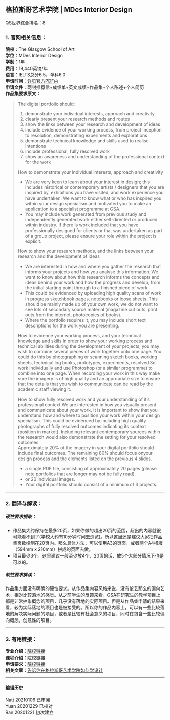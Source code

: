 ##  格拉斯哥艺术学院 | MDes Interior Design

QS世界综合排名：8  

### 1. 官网相关信息：

**院校**：The Glasgow School of Art  
**学位**：MDes Interior Design  
**学制**：1年  
**费用**：19,440英镑/年  
**语言**：IELTS总分6.5，单科6.0  
**申请时间**：[详见官方PDF内](https://www.gsa.ac.uk/media/1831921/sod-application-guide-2122-entry.pdf)  
**申请文件**：两封推荐信+成绩单+英文成绩+作品集+个人陈述+个人简历  
**作品集要求原文：**  
> The digital portfolio should:
> 1. demonstrate your individual interests, approach and creativity  
> 2. clearly present your research methods and routes  
> 3. show the links between your research and development of ideas  
> 4. include evidence of your working process, from project inception to resolution, demonstrating experiments and explorations  
> 5. demonstrate technical knowledge and skills used to realise intentions  
> 6. include professional, fully resolved work  
> 7. show an awareness and understanding of the professional context for the work  
>
> How to demonstrate your individual interests, approach and creativity  
> - We are very keen to learn about your interest in design; this includes historical or contemporary artists / designers that you are inspired
by, exhibitions you have visited, and work experience you have undertaken. We want to know what or who has inspired you within your
design specialism and motivated you to make an application to a specialist programme at GSA.
> - You may include work generated from previous study and independently generated work either self-directed or produced within
industry. If there is work included that you have professionally designed for clients or that was undertaken as part of a group project,
please ensure your role within the project is explicit.
>
> How to show your research methods, and the links between your research and the development of ideas  
> - We are interested in how and where you gather the research that informs your projects and how you analyse this information. We want to know about how this research informs the concepts and ideas behind your work and how the progress and develop; from the initial starting point through to a finished piece of work.
> - This could be evidenced by uploading high quality scans of work in progress sketchbook pages, notebooks or loose sheets. This should be mainly made up of your own work, we do not want to see lots of secondary source material (magazine cut outs, print outs from the
internet, photocopies of books).  
> - Where the portfolio requires it, you may include short text descriptions for the work you are presenting.
>
> How to evidence your working process, and your technical knowledge and skills
>  In order to show your working process and technical abilities during the development of your projects, you may wish to combine several pieces of work together onto one page. You could do this by photographing or scanning sketch books, working sheets, technical log books, prototypes, experiments, resolved 3d work individually and use Photoshop (or a similar programme) to combine into one page.
When recording your work in this way make sure the imagery is of high quality and an appropriate size to ensure that the details that you wish to communicate can be read by the academic staff viewing it.
>
> How to show fully resolved work and your understanding of it’s professional context
>  We are interested in how you visually present and communicate about your work. It is important to show that you understand how and where to position your work within your design specialism. This could be evidenced by including high quality photographs of fully resolved outcomes indicating its context (position in market). Including relevant contemporary sources within the research would also demonstrate the setting for your resolved outcomes.  
Approximately 20% of the imagery in your digital portfolio should include final outcomes. The remaining 80% should focus onyour design process and the elements listed on the previous 4 slides.
>
> - a single PDF file, consisting of approximately 20 pages (please note portfolios that are longer may not be fully read).  
> - or 20 individual images.  
> - Your digital portfolio should consist of a minimum of 3 projects.  

---


### 2. 翻译与解读：

##### 硬性要求提取：
- 作品集大约保持在最多20页，如果你做的超出20页的范围，超出的内容就很可能看不到了(学校大约有10分钟时间去浏览)。所以这里还是建议大家把作品集页数控制在20页内。那么具体方法，可以使用A3的页面，或者两个A4横版（594mm x 210mm）拼成的页面去做。  
- 项目最少3个。这里建议一般至少放4个，20页的话，放5个大部分情况下也是可以的。  


##### 软性要求解读：
作品集方面没有明确的硬性要求。从作品集内容风格来说，没有伦艺那么的偏向艺术，相对比较落地的感觉。从之前学生的反馈来看，GSA在研究生的教学项目上都是非常抽象概念的项目，几乎没有落地的实际项目。但是从作品集申请的结果来看，较为实际落地的项目也是被接受的。所以你的作品内容上，可以有一些比较落地的解决实际问题的项目，或者是比较有社会意义的项目，同时在包含一些比较偏向概念，创意性的项目。

---


### 3. 有用链接：

**专业介绍：**[院校链接](https://www.gsa.ac.uk/study/graduate-degrees/interior-design/)  
**课程介绍：**[院校链接](http://www.gsa.ac.uk/media/1732247/programme-specification_mdes-interior-design.pdf)  
**申请要求：**[院校链接](http://www.gsa.ac.uk/study/graduate-degrees/how-to-apply/)  
**相关文章：**[告诉你在格拉斯哥艺术学院如何学设计](http://www.makebi.net/29620.html)          



---


#### 编辑历史
Natt 20210106 已审阅  
Yuan 20201229 已校对  
Ran 20201221 初次建立  
